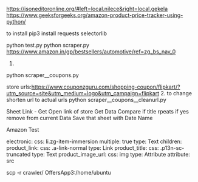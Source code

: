 https://jsoneditoronline.org/#left=local.nilece&right=local.gekela
https://www.geeksforgeeks.org/amazon-product-price-tracker-using-python/

to install
pip3 install requests selectorlib

python test.py
python scraper.py https://www.amazon.in/gp/bestsellers/automotive/ref=zg_bs_nav_0




1. 
python scraper__coupons.py

store urls:https://www.couponzguru.com/shopping-coupon/flipkart/?utm_source=site&utm_medium=logo&utm_campaign=flipkart
2. to change shorten url to actual urls 
python scraper__coupons__cleanurl.py




Sheet Link - Get
Open link of store
Get Data
Compare if title rpeats if yes remove from current Data
Save that sheet with Date Name




Amazon Test 

electronic:
    css: li.zg-item-immersion
    multiple: true
    type: Text
    children:
        product_link:
            css: .a-link-normal
            type: Link
        product_title:
            css: .p13n-sc-truncated
            type: Text
        product_image_url:
            css: img
            type: Attribute
            attribute: src
            
scp -r crawler/ OffersApp3:/home/ubuntu